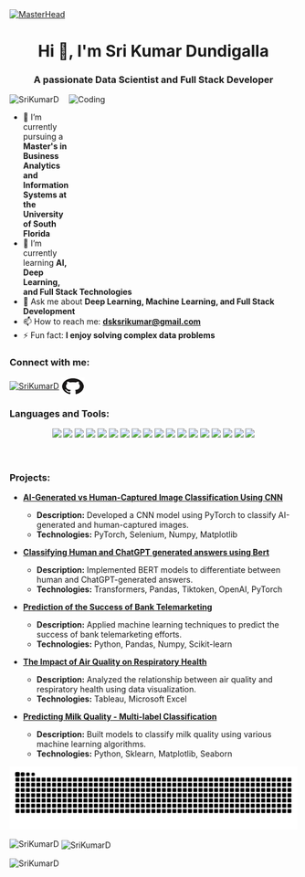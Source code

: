 <a href="Your_LinkedIn_Profile_Link_or_other">
    <img src="https://user-images.githubusercontent.com/74038190/225813708-98b745f2-7d22-48cf-9150-083f1b00d6c9.gif" alt="MasterHead" width="100%" height="450px"> 
</a>
<h1 align="center">Hi 👋, I'm Sri Kumar Dundigalla</h1>
<h3 align="center">A passionate Data Scientist and Full Stack Developer</h3>
<img align="right" alt="Coding" width="400" height="330px" src="https://user-images.githubusercontent.com/74038190/235224431-e8c8c12e-6826-47f1-89fb-2ddad83b3abf.gif">

<p align="left"> <img src="https://komarev.com/ghpvc/?username=SriKumarD&label=Profile%20views&color=0e75b6&style=flat" alt="SriKumarD" /> </p>

- 🔭 I’m currently pursuing a **Master's in Business Analytics and Information Systems at the University of South Florida**
- 🌱 I’m currently learning **AI, Deep Learning, and Full Stack Technologies**
- 💬 Ask me about **Deep Learning, Machine Learning, and Full Stack Development**
- 📫 How to reach me: **dsksrikumar@gmail.com**
- ⚡ Fun fact: **I enjoy solving complex data problems**

<h3 align="left">Connect with me:</h3>
<p align="left">
<a href="https://linkedin.com/in/dundigalla-srikumar/" target="blank"><img align="center" src="https://raw.githubusercontent.com/rahuldkjain/github-profile-readme-generator/master/src/images/icons/Social/linked-in-alt.svg" alt="SriKumarD" height="30" width="40" /></a>
<a href="https://github.com/SriKumarD?tab=repositories" target="blank"><img align="center" src="https://raw.githubusercontent.com/devicons/devicon/master/icons/github/github-original.svg" alt="SriKumarD" height="30" width="40" /></a>
</p>
<h3 align="left">Languages and Tools:</h3>
<p align="left">
<div align="center">
<img src="https://user-images.githubusercontent.com/74038190/212257454-16e3712e-945a-4ca2-b238-408ad0bf87e6.gif" width="100">
<img src="https://user-images.githubusercontent.com/74038190/212257472-08e52665-c503-4bd9-aa20-f5a4dae769b5.gif" width="100">
<img src="https://user-images.githubusercontent.com/74038190/212257468-1e9a91f1-b626-4baa-b15d-5c385dfa7ed2.gif" width="100">
<img src="https://user-images.githubusercontent.com/74038190/212257465-7ce8d493-cac5-494e-982a-5a9deb852c4b.gif" width="100">
<img src="https://user-images.githubusercontent.com/74038190/212257463-4d082cb4-7483-4eaf-bc25-6dde2628aabd.gif" width="100">
<img src="https://user-images.githubusercontent.com/74038190/212257460-738ff738-247f-4445-a718-cdd0ca76e2db.gif" width="100">
<img src="https://user-images.githubusercontent.com/74038190/212257467-871d32b7-e401-42e8-a166-fcfd7baa4c6b.gif" width="100">
<img src="https://user-images.githubusercontent.com/74038190/212280805-9bcb336b-8c55-46a8-abf8-ff286ab55472.gif" width="100">
<img src="https://user-images.githubusercontent.com/74038190/212280823-79088828-a258-4a4d-8d6c-96315d5a07af.gif" width="100">
<img src="https://user-images.githubusercontent.com/74038190/212281763-e6ecd7ef-c4aa-45b6-a97c-f33f6bb592bd.gif" width="100">
<img src="https://user-images.githubusercontent.com/74038190/212281775-b468df30-4edc-4bf8-a4ee-f52e1aaddc86.gif" width="100">
<img src="https://github.com/Anmol-Baranwal/Cool-GIFs-For-GitHub/assets/74038190/1a797f46-efe4-41e6-9e75-5303e1bbcbfa" width="100">
<img src="https://github.com/Anmol-Baranwal/Cool-GIFs-For-GitHub/assets/74038190/29fd6286-4e7b-4d6c-818f-c4765d5e39a9" width="100">
<img src="https://github.com/Anmol-Baranwal/Cool-GIFs-For-GitHub/assets/74038190/67f477ed-6624-42da-99f0-1a7b1a16eecb" width="100">
<img src="https://github.com/Anmol-Baranwal/Cool-GIFs-For-GitHub/assets/74038190/3c16d4f2-b757-4c70-8f42-43d5dddd2c36" width="100">
<img src="https://github.com/Anmol-Baranwal/Cool-GIFs-For-GitHub/assets/74038190/3fb2cdf6-8920-462e-87a4-95af376418aa" width="100">
<img src="https://github.com/Anmol-Baranwal/Cool-GIFs-For-GitHub/assets/74038190/de038172-e903-4951-926c-755878deb0b4" width="100">
<img src="https://github.com/Anmol-Baranwal/Cool-GIFs-For-GitHub/assets/74038190/398b19b1-9aae-4c1f-8bc0-d172a2c08d68" width="100">
</div>
<br><br>
</p>
<h3 align="left">Projects:</h3>

- **[AI-Generated vs Human-Captured Image Classification Using CNN](https://github.com/SriKumarD/AI-Generated-vs.-Human-Captured-Image-Classification-Using-CNN)**
  - **Description:** Developed a CNN model using PyTorch to classify AI-generated and human-captured images.
  - **Technologies:** PyTorch, Selenium, Numpy, Matplotlib

- **[Classifying Human and ChatGPT generated answers using Bert](https://github.com/SriKumarD/Classifying-Human-and-ChatGPT-generated-answers-using-Bert)**
  - **Description:** Implemented BERT models to differentiate between human and ChatGPT-generated answers.
  - **Technologies:** Transformers, Pandas, Tiktoken, OpenAI, PyTorch

- **[Prediction of the Success of Bank Telemarketing](https://github.com/SriKumarD/Prediction-of-the-Success-of-Bank-Telemarketing)**
  - **Description:** Applied machine learning techniques to predict the success of bank telemarketing efforts.
  - **Technologies:** Python, Pandas, Numpy, Scikit-learn

- **[The Impact of Air Quality on Respiratory Health](https://github.com/SriKumarD/The-Impact-of-Air-Quality-on-Respiratory-Health)**
  - **Description:** Analyzed the relationship between air quality and respiratory health using data visualization.
  - **Technologies:** Tableau, Microsoft Excel

- **[Predicting Milk Quality - Multi-label Classification](https://github.com/SriKumarD/Predicting-Milk-Quality-multi-label-classification)**
  - **Description:** Built models to classify milk quality using various machine learning algorithms.
  - **Technologies:** Python, Sklearn, Matplotlib, Seaborn

![GitHub Snake dark](https://raw.githubusercontent.com/taozhi8833998/taozhi8833998/output/github-contribution-grid-snake.svg)


<p><img align="left" src="https://github-readme-stats.vercel.app/api/top-langs?username=SriKumarD&show_icons=true&locale=en&layout=compact" alt="SriKumarD" /></p>

<p>&nbsp;<img align="center" src="https://github-readme-stats.vercel.app/api?username=SriKumarD&show_icons=true&locale=en" alt="SriKumarD" /></p>

<p><p><img align="center" src="https://github-readme-streak-stats.herokuapp.com/?user=SriKumarD" alt="SriKumarD" /></p>
